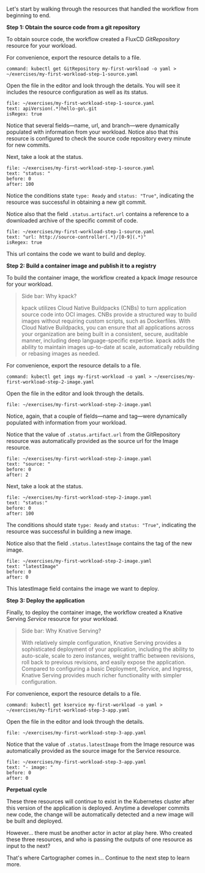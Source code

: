 Let's start by walking through the resources that handled the workflow from beginning to end.

**Step 1: Obtain the source code from a git repository**

To obtain source code, the workflow created a FluxCD _GitRepository_ resource for your workload.

For convenience, export the resource details to a file.
```terminal:execute
command: kubectl get GitRepository my-first-workload -o yaml > ~/exercises/my-first-workload-step-1-source.yaml
```

Open the file in the editor and look through the details.
You will see it includes the resource configuration as well as its status.
```editor:select-matching-text
file: ~/exercises/my-first-workload-step-1-source.yaml
text: apiVersion(.*)hello-go\.git
isRegex: true
```

Notice that several fields—name, url, and branch—were dynamically populated with information from your workload.
Notice also that this resource is configured to check the source code repository every minute for new commits.

Next, take a look at the status.
```editor:select-matching-text
file: ~/exercises/my-first-workload-step-1-source.yaml
text: "status: "
before: 0
after: 100
```

Notice the conditions state `type: Ready` and `status: "True"`, indicating the resource was successful in obtaining a new git commit.

Notice also that the field `.status.artifact.url` contains a reference to a downloaded archive of the specific commit of code.
```editor:select-matching-text
file: ~/exercises/my-first-workload-step-1-source.yaml
text: "url: http://source-controller(.*)/[0-9](.*)"
isRegex: true
```

This url contains the code we want to build and deploy.

**Step 2: Build a container image and publish it to a registry**

To build the container image, the workflow created a kpack _Image_ resource for your workload.

> Side bar: Why kpack?
>
> kpack utilizes Cloud Native Buildpacks (CNBs) to turn application source code into OCI images. CNBs provide a structured way to build images without requiring custom scripts, such as Dockerfiles. With Cloud Native Buildpacks, you can ensure that all applications across your organization are being built in a consistent, secure, auditable manner, including deep language-specific expertise. kpack adds the ability to maintain images up-to-date at scale, automatically rebuilding or rebasing images as needed.

For convenience, export the resource details to a file.
```terminal:execute
command: kubectl get imgs my-first-workload -o yaml > ~/exercises/my-first-workload-step-2-image.yaml
```

Open the file in the editor and look through the details.
```editor:open-file
file: ~/exercises/my-first-workload-step-2-image.yaml
```

Notice, again, that a couple of fields—name and tag—were dynamically populated with information from your workload.

Notice that the value of `.status.artifact.url` from the GitRepository resource was automatically provided as the source url for the Image resource.
```editor:select-matching-text
file: ~/exercises/my-first-workload-step-2-image.yaml
text: "source: "
before: 0
after: 2
```

Next, take a look at the status.
```editor:select-matching-text
file: ~/exercises/my-first-workload-step-2-image.yaml
text: "status:"
before: 0
after: 100
```

The conditions should state `type: Ready` and `status: "True"`, indicating the resource was successful in building a new image.

Notice also that the field `.status.latestImage` contains the tag of the new image.
```editor:select-matching-text
file: ~/exercises/my-first-workload-step-2-image.yaml
text: "latestImage"
before: 0
after: 0
```

This latestImage field contains the image we want to deploy.

**Step 3: Deploy the application**

Finally, to deploy the container image, the workflow created a Knative Serving _Service_ resource for your workload.

> Side bar: Why Knative Serving?
> 
> With relatively simple configuration, Knative Serving provides a sophisticated deployment of your application, including the ability to auto-scale, scale to zero instances, weight traffic between revisions, roll back to previous revisions, and easily expose the application.
Compared to configuring a basic Deployment, Service, and Ingress, Knative Serving provides much richer functionality with simpler configuration.

For convenience, export the resource details to a file.
```terminal:execute
command: kubectl get kservice my-first-workload -o yaml > ~/exercises/my-first-workload-step-3-app.yaml
```

Open the file in the editor and look through the details.
```editor:open-file
file: ~/exercises/my-first-workload-step-3-app.yaml
```

Notice that the value of `.status.latestImage` from the Image resource was automatically provided as the source image for the Service resource.
```editor:select-matching-text
file: ~/exercises/my-first-workload-step-3-app.yaml
text: "- image: "
before: 0
after: 0
```

**Perpetual cycle**

These three resources will continue to exist in the Kubernetes cluster after this version of the application is deployed.
Anytime a developer commits new code, the change will be automatically detected and a new image will be built and deployed.

However... there must be another actor in actor at play here. Who created these three resources, and who is passing the outputs of one resource as input to the next?

That's where Cartographer comes in...
Continue to the next step to learn more.
